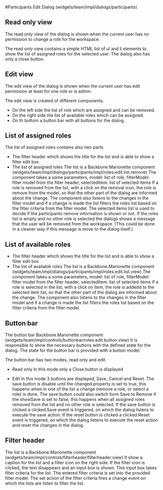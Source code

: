 #Participants Edit Dialog (widgets/team/impl/dialogs/participants)



## Read only view

  The read only view of the dialog is shown when the current user has no permission to change a role for the workspace.

  The read only view contains a simple HTML list of ul and li elements to show the list of assigned roles for the selected user.
  The dialog also has only a close button.

## Edit view

  The edit view of the dialog is shown when the current user has edit permission at least for one role or is admin.

  The edit view is created of different components.

*  On the left side the list of role which are assigned and can be removed.
*  On the right side the list of available roles which can be assigned.
*  On th bottom a button bar with all buttons for the dialog.

##  List of assigned roles

  The list of assigned roles contains also two parts

*  The filter header which shows the title for the list and is able to show a filter edit box
*  The list of assigned roles
   The list is a Backbone.Marionette component (widgets/team/impl/dialogs/participants/impl/roles.edit.list.remove)
   The component takes a some parameters, model: list of role, filterModel: filter model from the filter header, selectedItem: list of selected items
   If a role is removed from the list, with a click on the removal icon, the role is remove from the model, so that the other part of the dialog are informed about the change.
   The component also listens to the changes in the filter model and if a change is made the list filters the roles list based on the filter criteria from the filter model.
   The selected items list is used to decide if the participants remove information is shown or not. If the roles list is empty and no other role is selected the dialogs
   shows a message that the user will be removed from the workspace. (This could be done in a cleaner way if this message is move to the dialog itself.)

## List of available roles

*  The filter header which shows the title for the list and is able to show a filter edit box
*  The list of available roles
   The list is a Backbone.Marionette component (widgets/team/impl/dialogs/participants/impl/roles.edit.list.view)
   The component takes a some parameters, model: list of role, filterModel: filter model from the filter header, selectedItem: list of selected items
   If a role is selected in the list, with a click on item, the role is addedd to the selected item list, so that the other part of the dialog are informed about the change.
   The component also listens to the changes in the filter model and if a change is made the list filters the roles list based on the filter criteria from the filter model.

## Button bar

   The button bar Backbone.Marionette component (widgets/team/impl/controls/buttonbar/roles.edit.button.view)
   It is responsible to show the necessary buttons with the defined state for the dialog.
   The state for the button bar is provided with a button model.

   The button bar has two modes, read only and edit.

*  Read only
   In this mode only a Close button is displayed

*  Edit
   In this mode 3 buttons are displayed, Save, Cancel and Reset.
   The save button is disable until the changed property is set to true, this happens when in one of the list a change (remove a role, or select a role) is done.
   The save button could also switch form Save to Remove if the showSave is set to false, this happens when all assigned roles removed from the list and no other role is selected.
   If the save button is clicked a clicked:Save event is triggered, on which the dialog listens to execute the save action.
   If the reset button is clicked a clicked:Reset event is triggered, on which the dialog listens to execute the reset action and reset the changes in the dialog.

## Filter header

   The list is a Backbone.Marionette component (widgets/team/impl/controls/filterheader/filterheader.view)
   It show a caption for the list and a filter icon on the right side.
   If the filter icon is clicked, the text disappears and an input box is shown. This input box takes filter criteria for the list.
   The entered filter criteria is set into the provided filter model. The set action of the filter criteria fires a change event on which the lists are listen to filter the list.
